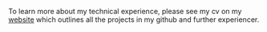 To learn more about my technical experience, please see my cv on my [website](https://dannyhalawi.me/) which outlines all the projects in my github and further experiencer.
